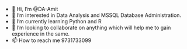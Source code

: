 - 👋 Hi, I’m @DA-Amit
- 👀 I’m interested in Data Analysis and MSSQL Database Administration.
- 🌱 I’m currently learning Python and R
- 💞️ I’m looking to collaborate on anything which will help me to gain experience in the same.
- 📫 How to reach me 9731733099

<!---
DA-Amit/DA-Amit is a ✨ special ✨ repository because its `README.md` (this file) appears on your GitHub profile.
You can click the Preview link to take a look at your changes.
--->
